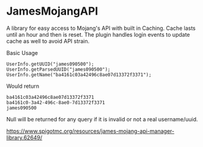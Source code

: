 # JamesMojangAPI
A library for easy access to Mojang's API with built in Caching. Cache lasts until an hour and then is reset. The plugin handles login events to update cache as well to avoid API strain.

Basic Usage
```
UserInfo.getUUID("james090500");
UserInfo.getParsedUUID("james090500");
UserInfo.getName("ba4161c03a42496c8ae07d13372f3371");
```

Would return

```
ba4161c03a42496c8ae07d13372f3371
ba4161c0-3a42-496c-8ae0-7d13372f3371
james090500
```

Null will be returned for any query if it is invalid or not a real username/uuid.

https://www.spigotmc.org/resources/james-mojang-api-manager-library.62649/